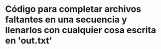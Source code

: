 # Código para completar archivos faltantes en una secuencia y llenarlos con cualquier cosa escrita en 'out.txt'
